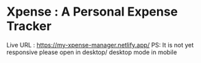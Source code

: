 ﻿# Xpense : A Personal Expense Tracker
Live URL : https://my-xpense-manager.netlify.app/
PS: It is not yet responsive please open in desktop/ desktop mode in mobile
